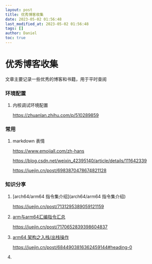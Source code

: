 ```yaml
---
layout: post
title: 优秀博客收集
date: 2023-05-02 01:56:48 
last_modified_at: 2023-05-02 01:56:48 
tags: []
author: Daniel
toc: true
---
```

# 优秀博客收集

文章主要记录一些优秀的博客和书籍，用于平时查阅

### 环境配置

1. 内核调试环境配置

   https://zhuanlan.zhihu.com/p/510289859

### 常用

1. markdown 表情

   https://www.emojiall.com/zh-hans

   https://blog.csdn.net/weixin_42395140/article/details/111642339

   https://juejin.cn/post/6983870478674821128

### 知识分享

1. [arch64/arm64 指令集介绍](arch64/arm64 指令集介绍)

   https://juejin.cn/post/7131295389059121159

2. [arm与arm64汇编指令汇总](https://juejin.cn/post/7170652839398604837)

   https://juejin.cn/post/7170652839398604837

3. [arm64 架构之入栈/出栈操作](https://juejin.cn/post/6844903816362459144#heading-0)

   https://juejin.cn/post/6844903816362459144#heading-0

4. 
